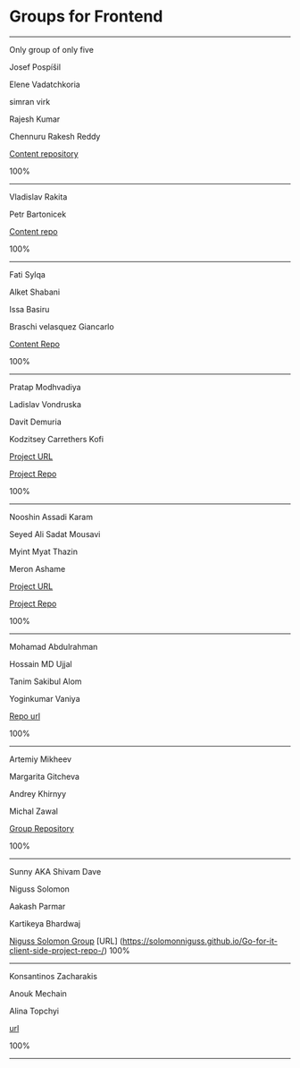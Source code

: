 # Groups for Frontend

---

Only group of only five

Josef Pospíšil

Elene Vadatchkoria

simran virk

Rajesh Kumar

Chennuru Rakesh Reddy

[Content repository](https://github.com/pepe/our-awesome-portfolio)

100%

---

Vladislav Rakita

Petr Bartonicek

[Content repo](https://github.com/riddya85/study-block-1)

100%

---

Fati Sylqa 

Alket Shabani

Issa Basiru

Braschi velasquez Giancarlo

[Content Repo](https://github.com/alketshabani/study-block)

100%

---

Pratap Modhvadiya

Ladislav Vondruska

Davit Demuria

Kodzitsey Carrethers Kofi

[Project URL](https://pratap-m.github.io/intro/)

[Project Repo](https://github.com/pratap-m/intro/)

100%

---

Nooshin Assadi Karam

Seyed Ali Sadat Mousavi

Myint Myat Thazin

Meron Ashame

[Project URL](https://myintmyatthazin.github.io/Portifolio_Project_SB/)

[Project Repo](https://github.com/MyintMyatThazin/Portifolio_Project_SB)

100%

---

Mohamad Abdulrahman

Hossain MD Ujjal

Tanim Sakibul Alom

Yoginkumar Vaniya

[Repo url](https://github.com/ujjalomc/study-block/blob/master/Yogin.html)

100%

---

Artemiy Mikheev

Margarita Gitcheva

Andrey Khirnyy

Michal Zawal

[Group Repository](https://github.com/GichevaMargarita/portfolio-tutorial-culs)

100%

---

Sunny AKA Shivam Dave 

Niguss Solomon 

Aakash Parmar 

Kartikeya Bhardwaj

[Niguss Solomon Group](https://github.com/solomonniguss/Go-for-it-client-side-project-repo-)
[URL] (https://solomonniguss.github.io/Go-for-it-client-side-project-repo-/)
100%

---

Konsantinos Zacharakis

Anouk Mechain

Alina Topchyi

[url](https://tehkonnos.github.io/Block_project/)

100%

---


